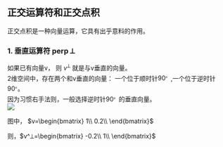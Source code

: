<head>
<script type="text/javascript"
            src="http://cdn.mathjax.org/mathjax/latest/MathJax.js?config=TeX-AMS-MML_HTMLorMML">
</script>


## 正交运算符和正交点积
正交点积是一种向量运算，它具有出乎意料的作用。

### 1. 垂直运算符  perp  ⟂
如果已有向量v， 则 $v^⟂$ 就是与v垂直的向量。  
2维空间中，存在两个和v垂直的向量：   一个位于顺时针$90^。$,一个位于逆时针$90^。$。  
因为习惯右手法则，一般选择逆时针$90^。$的垂直向量。  
![](https://raw.githubusercontent.com/mebusy/notes/master/imgs/MIG_perpVector.png)

图中， $v=\begin{bmatrix}
        1\\
        0.2\\
        \end{bmatrix}$    
        
则，$v^⟂=\begin{bmatrix}
        -0.2\\
        1\\
        \end{bmatrix}$    


</head>
